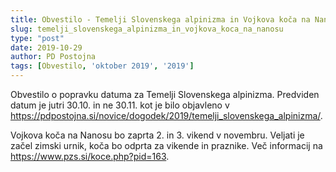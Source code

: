 ```yaml
---
title: Obvestilo - Temelji Slovenskega alpinizma in Vojkova koča na Nanosu 
slug: temelji_slovenskega_alpinizma_in_vojkova_koca_na_nanosu
type: "post"
date: 2019-10-29
author: PD Postojna
tags: [Obvestilo, 'oktober 2019', '2019']
---
```


Obvestilo o popravku datuma za Temelji Slovenskega alpinizma. Predviden datum je jutri 30.10. in ne 30.11. kot je bilo objavleno v https://pdpostojna.si/novice/dogodek/2019/temelji_slovenskega_alpinizma/.

Vojkova koča na Nanosu bo zaprta 2. in 3. vikend v novembru. Veljati je začel zimski urnik, koča bo odprta za vikende in praznike. Več informacij na https://www.pzs.si/koce.php?pid=163.
